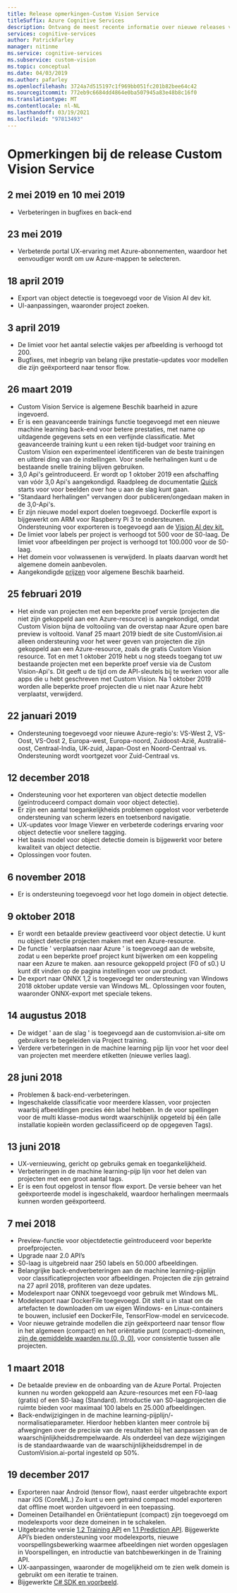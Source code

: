 ```yaml
---
title: Release opmerkingen-Custom Vision Service
titleSuffix: Azure Cognitive Services
description: Ontvang de meest recente informatie over nieuwe releases van het Custom Vision-team.
services: cognitive-services
author: PatrickFarley
manager: nitinme
ms.service: cognitive-services
ms.subservice: custom-vision
ms.topic: conceptual
ms.date: 04/03/2019
ms.author: pafarley
ms.openlocfilehash: 3724a7d515197c1f969bb051fc201b82bee64c42
ms.sourcegitcommit: 772eb9c6684dd4864e0ba507945a83e48b8c16f0
ms.translationtype: MT
ms.contentlocale: nl-NL
ms.lasthandoff: 03/19/2021
ms.locfileid: "97813493"
---
```

# <a name="custom-vision-service-release-notes"></a>Opmerkingen bij de release Custom Vision Service

## <a name="may-2-2019-and-may-10-2019"></a>2 mei 2019 en 10 mei 2019

- Verbeteringen in bugfixes en back-end

## <a name="may-23-2019"></a>23 mei 2019

- Verbeterde portal UX-ervaring met Azure-abonnementen, waardoor het eenvoudiger wordt om uw Azure-mappen te selecteren.

## <a name="april-18-2019"></a>18 april 2019 

- Export van object detectie is toegevoegd voor de Vision AI dev kit.
- UI-aanpassingen, waaronder project zoeken.

## <a name="april-3-2019"></a>3 april 2019

- De limiet voor het aantal selectie vakjes per afbeelding is verhoogd tot 200. 
- Bugfixes, met inbegrip van belang rijke prestatie-updates voor modellen die zijn geëxporteerd naar tensor flow. 

## <a name="march-26-2019"></a>26 maart 2019

- Custom Vision Service is algemene Beschik baarheid in azure ingevoerd.
- Er is een geavanceerde trainings functie toegevoegd met een nieuwe machine learning back-end voor betere prestaties, met name op uitdagende gegevens sets en een verfijnde classificatie. Met geavanceerde training kunt u een reken tijd-budget voor training en Custom Vision een experimenteel identificeren van de beste trainingen en uitbrei ding van de instellingen. Voor snelle herhalingen kunt u de bestaande snelle training blijven gebruiken.
- 3,0 Api's geïntroduceerd. Er wordt op 1 oktober 2019 een afschaffing van vóór 3,0 Api's aangekondigd. Raadpleeg de documentatie [Quick](./quickstarts/image-classification.md) starts voor voor beelden over hoe u aan de slag kunt gaan.
- "Standaard herhalingen" vervangen door publiceren/ongedaan maken in de 3,0-Api's.
- Er zijn nieuwe model export doelen toegevoegd. Dockerfile export is bijgewerkt om ARM voor Raspberry Pi 3 te ondersteunen. Ondersteuning voor exporteren is toegevoegd aan de [Vision AI dev kit.](https://visionaidevkit.com/)
- De limiet voor labels per project is verhoogd tot 500 voor de S0-laag. De limiet voor afbeeldingen per project is verhoogd tot 100.000 voor de S0-laag.
- Het domein voor volwassenen is verwijderd. In plaats daarvan wordt het algemene domein aanbevolen.
- Aangekondigde [prijzen](https://azure.microsoft.com/pricing/details/cognitive-services/custom-vision-service/) voor algemene Beschik baarheid.  

## <a name="february-25-2019"></a>25 februari 2019

- Het einde van projecten met een beperkte proef versie (projecten die niet zijn gekoppeld aan een Azure-resource) is aangekondigd, omdat Custom Vision bijna de voltooiing van de overstap naar Azure open bare preview is voltooid. Vanaf 25 maart 2019 biedt de site CustomVision.ai alleen ondersteuning voor het weer geven van projecten die zijn gekoppeld aan een Azure-resource, zoals de gratis Custom Vision resource. Tot en met 1 oktober 2019 hebt u nog steeds toegang tot uw bestaande projecten met een beperkte proef versie via de Custom Vision-Api's. Dit geeft u de tijd om de API-sleutels bij te werken voor alle apps die u hebt geschreven met Custom Vision. Na 1 oktober 2019 worden alle beperkte proef projecten die u niet naar Azure hebt verplaatst, verwijderd.

## <a name="january-22-2019"></a>22 januari 2019

- Ondersteuning toegevoegd voor nieuwe Azure-regio's: VS-West 2, VS-Oost, VS-Oost 2, Europa-west, Europa-noord, Zuidoost-Azië, Australië-oost, Centraal-India, UK-zuid, Japan-Oost en Noord-Centraal vs. Ondersteuning wordt voortgezet voor Zuid-Centraal vs.

## <a name="december-12-2018"></a>12 december 2018

- Ondersteuning voor het exporteren van object detectie modellen (geïntroduceerd compact domain voor object detectie).
- Er zijn een aantal toegankelijkheids problemen opgelost voor verbeterde ondersteuning van scherm lezers en toetsenbord navigatie.
- UX-updates voor Image Viewer en verbeterde coderings ervaring voor object detectie voor snellere tagging.  
- Het basis model voor object detectie domein is bijgewerkt voor betere kwaliteit van object detectie.
- Oplossingen voor fouten.

## <a name="november-6-2018"></a>6 november 2018

- Er is ondersteuning toegevoegd voor het logo domein in object detectie.

## <a name="october-9-2018"></a>9 oktober 2018

- Er wordt een betaalde preview geactiveerd voor object detectie. U kunt nu object detectie projecten maken met een Azure-resource.
- De functie ' verplaatsen naar Azure ' is toegevoegd aan de website, zodat u een beperkte proef project kunt bijwerken om een koppeling naar een Azure te maken. aan resource gekoppeld project (F0 of s0.) U kunt dit vinden op de pagina instellingen voor uw product.  
- De export naar ONNX 1,2 is toegevoegd ter ondersteuning van Windows 2018 oktober update versie van Windows ML.
Oplossingen voor fouten, waaronder ONNX-export met speciale tekens.

## <a name="august-14-2018"></a>14 augustus 2018

- De widget ' aan de slag ' is toegevoegd aan de customvision.ai-site om gebruikers te begeleiden via Project training.
- Verdere verbeteringen in de machine learning pijp lijn voor het voor deel van projecten met meerdere etiketten (nieuwe verlies laag).

## <a name="june-28-2018"></a>28 juni 2018

- Problemen & back-end-verbeteringen.
- Ingeschakelde classificatie voor meerdere klassen, voor projecten waarbij afbeeldingen precies één label hebben. In de voor spellingen voor de multi klasse-modus wordt waarschijnlijk opgeteld bij één (alle installatie kopieën worden geclassificeerd op de opgegeven Tags).

## <a name="june-13-2018"></a>13 juni 2018

- UX-vernieuwing, gericht op gebruiks gemak en toegankelijkheid.
- Verbeteringen in de machine learning-pijp lijn voor het delen van projecten met een groot aantal tags.
- Er is een fout opgelost in tensor flow export. De versie beheer van het geëxporteerde model is ingeschakeld, waardoor herhalingen meermaals kunnen worden geëxporteerd.

## <a name="may-7-2018"></a>7 mei 2018

- Preview-functie voor objectdetectie geïntroduceerd voor beperkte proefprojecten.
- Upgrade naar 2.0 API’s
- S0-laag is uitgebreid naar 250 labels en 50.000 afbeeldingen.
- Belangrijke back-endverbeteringen aan de machine learning-pijplijn voor classificatieprojecten voor afbeeldingen. Projecten die zijn getraind na 27 april 2018, profiteren van deze updates.
- Modelexport naar ONNX toegevoegd voor gebruik met Windows ML.
- Modelexport naar DockerFile toegevoegd. Dit stelt u in staat om de artefacten te downloaden om uw eigen Windows- en Linux-containers te bouwen, inclusief een DockerFile, TensorFlow-model en servicecode.
- Voor nieuwe getrainde modellen die zijn geëxporteerd naar tensor flow in het algemeen (compact) en het oriëntatie punt (compact)-domeinen, [zijn de gemiddelde waarden nu (0, 0, 0)](https://github.com/azure-samples/cognitive-services-android-customvision-sample), voor consistentie tussen alle projecten.

## <a name="march-1-2018"></a>1 maart 2018

- De betaalde preview en de onboarding van de Azure Portal. Projecten kunnen nu worden gekoppeld aan Azure-resources met een F0-laag (gratis) of een S0-laag (Standard). Introductie van S0-laagprojecten die ruimte bieden voor maximaal 100 labels en 25.000 afbeeldingen.
- Back-endwijzigingen in de machine learning-pijplijn/-normalisatieparameter. Hierdoor hebben klanten meer controle bij afwegingen over de precisie van de resultaten bij het aanpassen van de waarschijnlijkheidsdrempelwaarde. Als onderdeel van deze wijzigingen is de standaardwaarde van de waarschijnlijkheidsdrempel in de CustomVision.ai-portal ingesteld op 50%.

## <a name="december-19-2017"></a>19 december 2017

- Exporteren naar Android (tensor flow), naast eerder uitgebrachte export naar iOS (CoreML.) Zo kunt u een getraind compact model exporteren dat offline moet worden uitgevoerd in een toepassing.
- Domeinen Detailhandel en Oriëntatiepunt (compact) zijn toegevoegd om modelexports voor deze domeinen in te schakelen.
- Uitgebrachte versie [1.2 Training API](https://southcentralus.dev.cognitive.microsoft.com/docs/services/f2d62aa3b93843d79e948fe87fa89554/operations/5a3044ee08fa5e06b890f11f) en [1.1 Prediction API](https://southcentralus.dev.cognitive.microsoft.com/docs/services/57982f59b5964e36841e22dfbfe78fc1/operations/5a3044f608fa5e06b890f164). Bijgewerkte API’s bieden ondersteuning voor modelexports, nieuwe voorspellingsbewerking waarmee afbeeldingen niet worden opgeslagen in Voorspellingen, en introductie van batchbewerkingen in de Training API.
- UX-aanpassingen, waaronder de mogelijkheid om te zien welk domein is gebruikt om een iteratie te trainen.
- Bijgewerkte [C# SDK en voorbeeld](https://github.com/Microsoft/Cognitive-CustomVision-Windows).